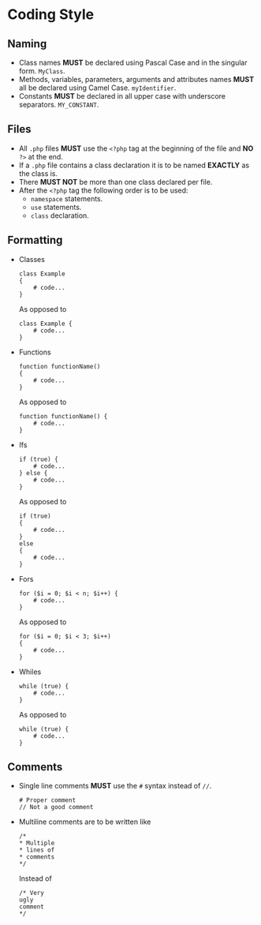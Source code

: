 # Coding Style

## Naming
- Class names **MUST** be declared using Pascal Case and in the singular form. `MyClass`.
- Methods, variables, parameters, arguments and attributes names **MUST** all be declared using Camel Case. `myIdentifier`.
- Constants **MUST** be declared in all upper case with underscore separators. `MY_CONSTANT`.

## Files
- All `.php` files **MUST** use the `<?php` tag at the beginning of the file and **NO** `?>` at the end.
- If a `.php` file contains a class declaration it is to be named **EXACTLY** as the class is.
- There **MUST NOT** be more than one class declared per file.
- After the `<?php` tag the following order is to be used:
    - `namespace` statements.
    - `use` statements.
    - `class` declaration.

## Formatting
- Classes
    ```
    class Example
    {
        # code...
    }
    ```
    As opposed to 
    ```
    class Example {
        # code...
    }
    ```
    
- Functions
    ```
    function functionName() 
    {
        # code...
    }
    ```
    As opposed to
    ```
    function functionName() {
        # code...
    }
    ```
   
- Ifs
    ```
    if (true) {
        # code...
    } else {
        # code...
    }
    ```
    As opposed to
    ```
    if (true) 
    {
        # code...
    }
    else
    {
        # code...
    }
    ```

- Fors
    ```
    for ($i = 0; $i < n; $i++) {
        # code...
    }
    ```
    As opposed to 
    ```
    for ($i = 0; $i < 3; $i++) 
    {
        # code...
    }
    ```
    
- Whiles
    ```
    while (true) {
        # code...
    }
    ```
    As opposed to
    ```
    while (true) {
        # code...
    }
    ```

## Comments
- Single line comments **MUST** use the `#` syntax instead of `//`.
  ```
  # Proper comment
  // Not a good comment
  ```
- Multiline comments are to be written like
  ```
  /*
  * Multiple
  * lines of
  * comments
  */
  ```
  Instead of
  ```
  /* Very
  ugly
  comment
  */
  ```
